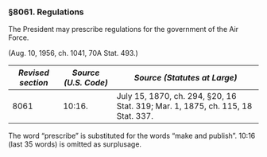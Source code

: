 ### §8061. Regulations ###

The President may prescribe regulations for the government of the Air Force.

(Aug. 10, 1956, ch. 1041, 70A Stat. 493.)

|*Revised section*|*Source (U.S. Code)*|                         *Source (Statutes at Large)*                          |
|-----------------|--------------------|-------------------------------------------------------------------------------|
|      8061       |       10:16.       |July 15, 1870, ch. 294, §20, 16 Stat. 319; Mar. 1, 1875, ch. 115, 18 Stat. 337.|

The word “prescribe” is substituted for the words “make and publish”. 10:16 (last 35 words) is omitted as surplusage.
